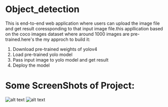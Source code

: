 # Object_detection
This is end-to-end web application where users can upload the image file and get result coressponding to that input image file.this appllication based on the coco images dataset where around 1000 images are pre-trained.here's the my approch to build it:
1. Download pre-trained weights of yolov4
2. Load pre-trained yolo model
3. Pass input image to yolo model and get result 
4. Deploy the model

# Some ScreenShots of Project:
![alt text](https://github.com/patial10/Object_detection/Capture1.PNG)
![alt text](https://github.com/patial10/Object_detection/Capture2.PNG)
